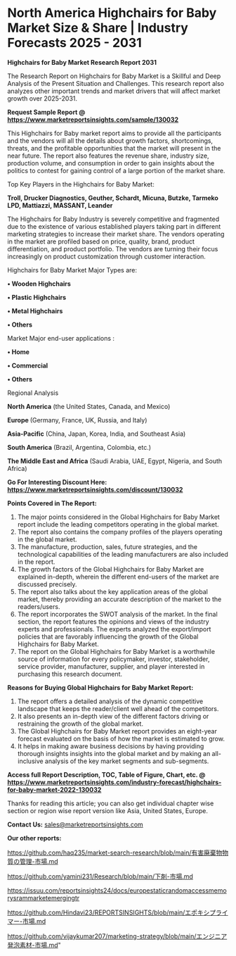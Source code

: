 # North America Highchairs for Baby Market Size & Share | Industry Forecasts 2025 - 2031

<strong>Highchairs for Baby Market Research Report 2031</strong>

The Research Report on Highchairs for Baby Market is a Skillful and Deep Analysis of the Present Situation and Challenges. This research report also analyzes other important trends and market drivers that will affect market growth over 2025-2031.

<strong>Request Sample Report @ <a href=https://www.marketreportsinsights.com/sample/130032>https://www.marketreportsinsights.com/sample/130032</a></strong>

This Highchairs for Baby market report aims to provide all the participants and the vendors will all the details about growth factors, shortcomings, threats, and the profitable opportunities that the market will present in the near future. The report also features the revenue share, industry size, production volume, and consumption in order to gain insights about the politics to contest for gaining control of a large portion of the market share.

Top Key Players in the Highchairs for Baby Market:

<strong>Troll, Drucker Diagnostics, Geuther, Schardt, Micuna, Butzke, Tarmeko LPD, Mattiazzi, MASSANT, Leander</strong>

The Highchairs for Baby Industry is severely competitive and fragmented due to the existence of various established players taking part in different marketing strategies to increase their market share. The vendors operating in the market are profiled based on price, quality, brand, product differentiation, and product portfolio. The vendors are turning their focus increasingly on product customization through customer interaction.

Highchairs for Baby Market Major Types are:

<strong>• Wooden Highchairs

• Plastic Highchairs

• Metal Highchairs

• Others</strong>

Market Major end-user applications :

<strong>• Home

• Commercial

• Others</strong>

Regional Analysis

</u><strong><b>North America</b></strong> (the United States, Canada, and Mexico)

<strong><b>Europe </b></strong>(Germany, France, UK, Russia, and Italy)

<strong><b>Asia-Pacific</b></strong> (China, Japan, Korea, India, and Southeast Asia)

<strong><b>South America</b></strong> (Brazil, Argentina, Colombia, etc.)

<strong><b>The Middle East and Africa</b></strong> (Saudi Arabia, UAE, Egypt, Nigeria, and South Africa)

<strong>Go For Interesting Discount Here: <a href=https://www.marketreportsinsights.com/discount/130032>https://www.marketreportsinsights.com/discount/130032</a></strong>

<strong>Points Covered in The Report:</strong>
<ol>
  <li>The major points considered in the Global Highchairs for Baby Market report include the leading competitors operating in the global market.</li>
  <li>The report also contains the company profiles of the players operating in the global market.</li>
  <li>The manufacture, production, sales, future strategies, and the technological capabilities of the leading manufacturers are also included in the report.</li>
  <li>The growth factors of the Global Highchairs for Baby Market are explained in-depth, wherein the different end-users of the market are discussed precisely.</li>
  <li>The report also talks about the key application areas of the global market, thereby providing an accurate description of the market to the readers/users.</li>
  <li>The report incorporates the SWOT analysis of the market. In the final section, the report features the opinions and views of the industry experts and professionals. The experts analyzed the export/import policies that are favorably influencing the growth of the Global Highchairs for Baby Market.</li>
  <li>The report on the Global Highchairs for Baby Market is a worthwhile source of information for every policymaker, investor, stakeholder, service provider, manufacturer, supplier, and player interested in purchasing this research document.</li>
</ol>
<strong>Reasons for Buying Global Highchairs for Baby Market Report:</strong>

<ol>
  <li>The report offers a detailed analysis of the dynamic competitive landscape that keeps the reader/client well ahead of the competitors.</li>
  <li>It also presents an in-depth view of the different factors driving or restraining the growth of the global market.</li>
  <li>The Global Highchairs for Baby Market report provides an eight-year forecast evaluated on the basis of how the market is estimated to grow.</li>
  <li>It helps in making aware business decisions by having providing thorough insights insights into the global market and by making an all-inclusive analysis of the key market segments and sub-segments.</li>
</ol>
<strong>Access full Report Description, TOC, Table of Figure, Chart, etc. @ <a href=https://www.marketreportsinsights.com/industry-forecast/highchairs-for-baby-market-2022-130032>https://www.marketreportsinsights.com/industry-forecast/highchairs-for-baby-market-2022-130032</a></strong>


Thanks for reading this article; you can also get individual chapter wise section or region wise report version like Asia, United States, Europe.

<strong>Contact Us:</strong>
sales@marketreportsinsights.com

<strong>Our other reports:</strong>

<a href=https://github.com/haq235/market-search-research/blob/main/有害廃棄物物質の管理-市場.md>https://github.com/haq235/market-search-research/blob/main/有害廃棄物物質の管理-市場.md</a>

<a href=https://github.com/yamini231/Research/blob/main/下剤-市場.md>https://github.com/yamini231/Research/blob/main/下剤-市場.md</a>

<a href=https://issuu.com/reportsinsights24/docs/europestaticrandomaccessmemorysrammarketemergingtr>https://issuu.com/reportsinsights24/docs/europestaticrandomaccessmemorysrammarketemergingtr</a>

<a href=https://github.com/Hindavi23/REPORTSINSIGHTS/blob/main/エポキシプライマー-市場.md>https://github.com/Hindavi23/REPORTSINSIGHTS/blob/main/エポキシプライマー-市場.md</a>

<a href=https://github.com/vijaykumar207/marketing-strategy/blob/main/エンジニア発泡素材-市場.md>https://github.com/vijaykumar207/marketing-strategy/blob/main/エンジニア発泡素材-市場.md</a>"
